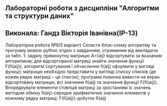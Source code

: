 ## Лабораторні роботи з дисципліни "Алгоритми та структури даних"
## Виконала: Гандз Вікторія Іванівна(ІР-13)
 Лабораторна робота №6(5 варіант)
Скласти блок-схему алгоритму та програму мовою python згідно з завданням, отриманим від викладача за табл. 1: задану прямокутну матрицю A={aij} відсортувати за вказаним алгоритмом; для відсортованої матриці знайти значення функції F(fi(aij)); алгоритм сортування і обчислення fi(aij) оформити у вигляді функції; матрицю необхідно представити у вигляді списку списків (де кожен рядок матриці – це список); програма повинна вивести на екран відсортовану матрицю, всі значення fi(aij) та значення функції F(fi(aij)). 
Впорядкувати елементи стовпців матриці за зростанням їх значень методом обміну
fi(aij)-середнє арифметичне значення елементів у кожному рядку матриці; F(fi(aij))-добуток fi(aij)
